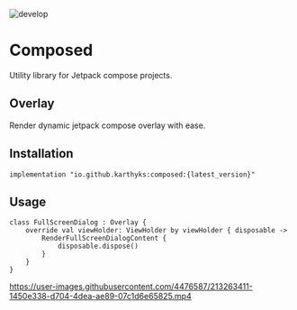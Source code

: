 ![develop](https://github.com/karthyks/Composed/blob/develop/.github/workflows/develop-workflow.yml/badge.svg)

# Composed
Utility library for Jetpack compose projects.

## Overlay
Render dynamic jetpack compose overlay with ease.

## Installation
```
implementation "io.github.karthyks:composed:{latest_version}"
```

## Usage
```
class FullScreenDialog : Overlay {
    override val viewHolder: ViewHolder by viewHolder { disposable ->
        RenderFullScreenDialogContent {
            disposable.dispose()
        }
    }
}

```
https://user-images.githubusercontent.com/4476587/213263411-1450e338-d704-4dea-ae89-07c1d6e65825.mp4
